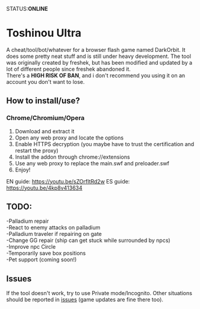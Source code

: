 
STATUS:**ONLINE** 

Toshinou Ultra
==========
A cheat/tool/bot/whatever for a browser flash game named DarkOrbit.
It does some pretty neat stuff and is still under heavy development.
The tool was originally created by freshek, but has been modified and updated by a lot of different people
since freshek abandoned it.  
There's a **HIGH RISK OF BAN**, and i don't recommend you using it on an account you don't want to lose.


How to install/use?
----------
### Chrome/Chromium/Opera
1. Download and extract it
2. Open any web proxy and locate the options
3. Enable HTTPS decryption (you maybe have to trust the certification and restart the proxy)
4. Install the addon through chrome://extensions
5. Use any web proxy to replace the main.swf and preloader.swf
6. Enjoy!

EN guide: https://youtu.be/sZOrfItRd2w
ES guide: https://youtu.be/4kp8v413634

TODO:
----------
-Palladium repair  
-React to enemy attacks on palladium  
-Palladium traveler if repairing on gate  
-Change GG repair (ship can get stuck while surrounded by npcs)  
-Improve npc Circle  
-Temporarily save box positions  
-Pet support (coming soon!)  

Issues
----------
If the tool doesn't work, try to use Private mode/Incognito.
Other situations should be reported in [issues](../../issues) (game updates are fine there too).
